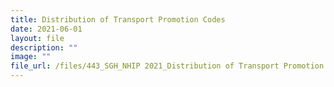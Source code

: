 ```yaml
---
title: Distribution of Transport Promotion Codes
date: 2021-06-01
layout: file
description: ""
image: ""
file_url: /files/443_SGH_NHIP 2021_Distribution of Transport Promotion Codes-combine.pdf
---
```


